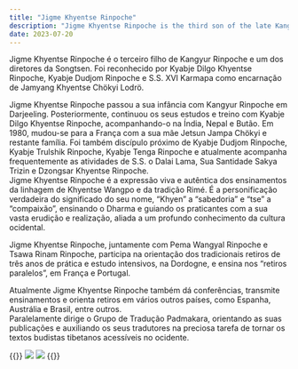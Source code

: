 ```yaml
---
title: "Jigme Khyentse Rinpoche"
description: "Jigme Khyentse Rinpoche is the third son of the late Kangyur Rinpoche and one of the directors of Songtsen."
date: 2023-07-20
---
```


Jigme Khyentse Rinpoche é o terceiro filho de Kangyur Rinpoche e um dos diretores da Songtsen. Foi reconhecido por Kyabje Dilgo Khyentse Rinpoche, Kyabje Dudjom Rinpoche e S.S. XVI Karmapa como encarnação de Jamyang Khyentse Chökyi Lodrö. 

Jigme Khyentse Rinpoche passou a sua infância com Kangyur Rinpoche em Darjeeling. Posteriormente, continuou os seus estudos e treino com Kyabje Dilgo Khyentse Rinpoche, acompanhando-o na Índia, Nepal e Butão. Em 1980, mudou-se para a França com a sua mãe Jetsun Jampa Chökyi e restante família. Foi também discípulo próximo de Kyabje Dudjom Rinpoche, Kyabje Trulshik Rinpoche, Kyabje Tenga Rinpoche e atualmente acompanha frequentemente as atividades de S.S. o Dalai Lama, Sua Santidade Sakya Trizin e Dzongsar Khyentse Rinpoche.   
Jigme Khyentse Rinpoche é a expressão viva e autêntica dos ensinamentos da linhagem de Khyentse Wangpo e da tradição Rimé. É a personificação verdadeira do significado do seu nome, “Khyen” a “sabedoria” e “tse” a “compaixão”, ensinando o Dharma e guiando os praticantes com a sua vasta erudição e realização, aliada a um profundo conhecimento da cultura ocidental. 

Jigme Khyentse Rinpoche, juntamente com Pema Wangyal Rinpoche e Tsawa Rinam Rinpoche, participa na orientação dos tradicionais retiros de três anos de prática e estudo intensivos, na Dordogne, e ensina nos “retiros paralelos”, em França e Portugal. 

Atualmente Jigme Khyentse Rinpoche também dá conferências, transmite ensinamentos e orienta retiros em vários outros países, como Espanha, Austrália e Brasil, entre outros.   
Paralelamente dirige o Grupo de Tradução Padmakara, orientando as suas publicações e auxiliando os seus tradutores na preciosa tarefa de tornar os textos budistas tibetanos acessíveis no ocidente. 

{{<gallery>}}
  <img src="/images/img_JKR_portrait1.jpg" class="grid-w50 md:grid-w33 rounded" />
  <img src="/images/img_JKR_portrait2.jpg" class="grid-w50 md:grid-w33 rounded" />
{{</gallery>}}
